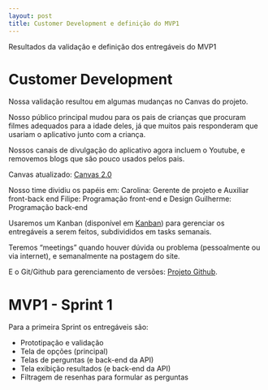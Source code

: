 ```yaml
---
layout: post
title: Customer Development e definição do MVP1
---
```


Resultados da validação e definição dos entregáveis do MVP1

# Customer Development

Nossa validação resultou em algumas mudanças no Canvas do projeto.

Nosso público principal mudou para os pais de crianças que procuram filmes adequados para a idade deles, já que muitos pais responderam que usariam o aplicativo junto com a criança.

Nossos canais de divulgação do aplicativo agora incluem o Youtube, e removemos blogs que são pouco usados pelos pais.

Canvas atualizado: [Canvas 2.0](http://i.imgur.com/mkfdc8e.png "Canvas 2.0")



Nosso time dividiu os papéis em:
	Carolina: Gerente de projeto e Auxiliar front-back end
	Filipe: Programação front-end e Design
	Guilherme: Programação back-end

Usaremos um Kanban (disponível em [Kanban](https://goo.gl/i9qnBJ "Kanban")) para gerenciar os entregáveis a serem feitos, subdivididos em tasks semanais.

Teremos “meetings” quando houver dúvida ou problema (pessoalmente ou via internet), e semanalmente na postagem do site.

E o Git/Github para gerenciamento de versões: [Projeto Github](https://github.com/New-NC/DiscoverMovie "Github").

# MVP1 - Sprint 1

Para a primeira Sprint os entregáveis são:
- Prototipação e validação
- Tela de opções (principal)
- Telas de perguntas (e back-end da API)
- Tela exibição resultados (e back-end da API)
- Filtragem de resenhas para formular as perguntas
